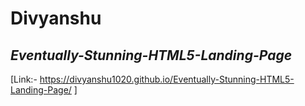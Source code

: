 # Divyanshu
## _Eventually-Stunning-HTML5-Landing-Page_

[Link:- https://divyanshu1020.github.io/Eventually-Stunning-HTML5-Landing-Page/  ]
